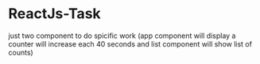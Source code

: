 # ReactJs-Task
just two component  to do spicific work (app component will display a counter will increase each 40 seconds and list component will show list of counts)
